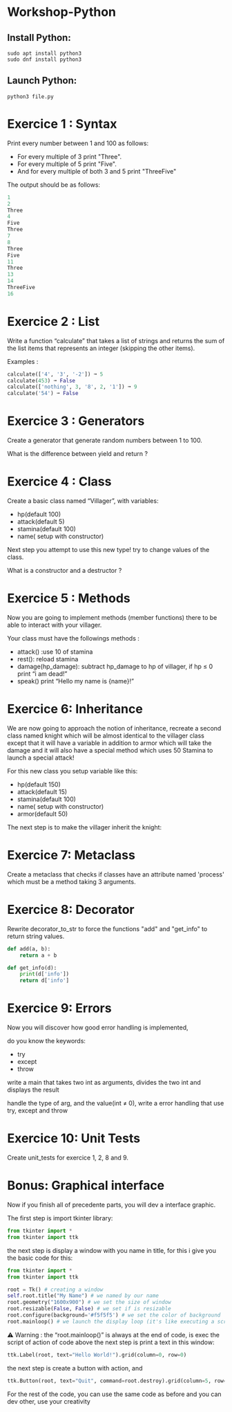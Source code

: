# Workshop-Python

## Install Python:

```
sudo apt install python3
sudo dnf install python3

```

## Launch Python:
```
python3 file.py
```
# Exercice 1 : Syntax

Print every number between 1 and 100 as follows:

- For every multiple of 3 print "Three".
- For every multiple of 5 print "Five".
- And for every multiple of both 3 and 5 print "ThreeFive"

The output should be as follows:

```py
1
2
Three
4
Five
Three
7
8
Three
Five
11
Three
13
14
ThreeFive
16

```
# Exercice 2 : List

Write a function “calculate” that takes a list of strings and
returns the sum of the list items that represents an integer (skipping the other items).

Examples :

```py
calculate(['4', '3', '-2']) ➞ 5
calculate(453) ➞ False
calculate(['nothing', 3, '8', 2, '1']) ➞ 9
calculate('54') ➞ False
```
# Exercice 3 : Generators

Create a generator that generate random numbers between 1 to 100.

What is the difference between yield and return ?

# Exercice 4 : Class

Create a basic class named “Villager”, with variables:

- hp(default 100)
- attack(default 5)
- stamina(default 100)
- name( setup with constructor)

Next step you attempt to use this new type! try to change values of the class.

What is a constructor and a destructor ?

# Exercice 5 : Methods

Now you are going to implement methods (member functions) there to be able to interact with your villager.

Your class must have the followings methods :

- attack() :use 10 of stamina
- rest(): reload stamina
- damage(hp_damage): subtract hp_damage to hp of villager, if hp ≤ 0 print “i am dead!”
- speak() print “Hello my name is {name}!”

# Exercice 6: Inheritance

We are now going to approach the notion of inheritance, recreate a second class named knight which will be almost identical to the villager class except that it will have a variable in addition to armor which will take the damage and it will also have a special method which uses 50 Stamina to launch a special attack!

For this new class you setup variable like this:

- hp(default 150)
- attack(default 15)
- stamina(default 100)
- name( setup with constructor)
- armor(default 50)

The next step is to make the villager inherit the knight:

# Exercice 7: Metaclass

Create a metaclass that checks if classes have an attribute named 'process' which must be a method taking 3 arguments.

# Exercice 8: Decorator

Rewrite decorator_to_str to force the functions "add" and "get_info" to return string values.

```python
def add(a, b):
    return a + b

def get_info(d):
    print(d['info'])
    return d['info']
```

# Exercice 9: Errors

Now you will discover how good error handling is implemented,

do you know the keywords:

- try
- except
- throw

write a main that takes two int as arguments, divides the two int and displays the result

handle the type of arg, and the value(int ≠ 0), write a error handling that use try, except and throw

# Exercice 10: Unit Tests

Create unit_tests for exercice 1, 2, 8 and 9.

# Bonus: Graphical interface

Now if you finish all of precedente parts, you will dev a interface graphic.

The first step is import tkinter library:

```python
from tkinter import *
from tkinter import ttk
```

the next step is display a window with you name in title, for this i give you the basic code for this:

```python
from tkinter import *
from tkinter import ttk

root = Tk() # creating a window
self.root.title("My Name") # we named by our name
root.geometry("1600x900") # we set the size of window
root.resizable(False, False) # we set if is resizable 
root.configure(background='#f5f5f5') # we set the color of background
root.mainloop() # we launch the display loop (it's like executing a script)
```

⚠️ Warning : the “root.mainloop()” is always at the end of code, is exec the script of action of code above
the next step is print a text in this window:

```python
ttk.Label(root, text="Hello World!").grid(column=0, row=0)
```

the next step is create a button with action,  and

```python
ttk.Button(root, text="Quit", command=root.destroy).grid(column=5, row=2)
```

For the rest of the code, you can use the same code as before and you can dev other, use your creativity